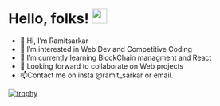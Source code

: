 # Hello, folks! <img src="https://raw.githubusercontent.com/MartinHeinz/MartinHeinz/master/wave.gif" width="30px">
- 👋 Hi, I’m Ramitsarkar
- 👀 I’m interested in Web Dev and Competitive Coding
- 🌱 I’m currently learning BlockChain managment and React
- 💞️ Looking forward to collaborate on Web projects
- 📫Contact me on insta @ramit_sarkar or email.

<!--![](https://img.shields.io/badge/<Tools>-<React>-informational?style=flat&logo=<LOGO_NAME>&logoColor=white&color=2bbc8a)-->




<!---
ramitsarkar902/ramitsarkar902 is a ✨ special ✨ repository because its `README.md` (this file) appears on your GitHub profile.
You can click the Preview link to take a look at your changes.
--->
[![trophy](https://github-profile-trophy.vercel.app/?username=ramitsarkar902&row=2&column=3)](https://github.com/ryo-ma/github-profile-trophy)

<!-- <img align="center" src="https://github-readme-stats.vercel.app/api/<CARD_TYPE>/?username=<ramitsarkar902>&theme=<THEME_NAME>" />-->

